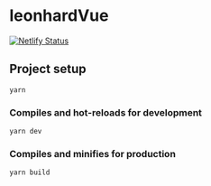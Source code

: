 # leonhardVue
[![Netlify Status](https://api.netlify.com/api/v1/badges/a68fb04a-c0bb-4b69-b06a-59a2ccab1d19/deploy-status)](https://app.netlify.com/sites/leonhardtissen/deploys)

## Project setup
```
yarn
```

### Compiles and hot-reloads for development
```
yarn dev
```

### Compiles and minifies for production
```
yarn build
```
